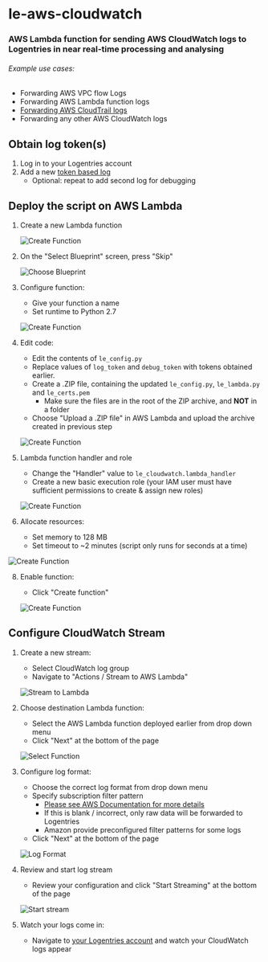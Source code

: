 # le-aws-cloudwatch
### AWS Lambda function for sending AWS CloudWatch logs to Logentries in near real-time processing and analysing

###### Example use cases:
* Forwarding AWS VPC flow Logs
* Forwarding AWS Lambda function logs
* [Forwarding AWS CloudTrail logs](http://docs.aws.amazon.com/awscloudtrail/latest/userguide/send-cloudtrail-events-to-cloudwatch-logs.html)
* Forwarding any other AWS CloudWatch logs

## Obtain log token(s)
1. Log in to your Logentries account
2. Add a new [token based log](https://logentries.com/doc/input-token/)
   * Optional: repeat to add second log for debugging

## Deploy the script on AWS Lambda
1. Create a new Lambda function

   ![Create Function](https://raw.githubusercontent.com/omgapuppy/le-aws-cloudwatch/master/doc/step1.png)

2. On the "Select Blueprint" screen, press "Skip"

   ![Choose Blueprint](https://raw.githubusercontent.com/omgapuppy/le-aws-cloudwatch/master/doc/step2.png)

3. Configure function:
   * Give your function a name
   * Set runtime to Python 2.7

   ![Create Function](https://raw.githubusercontent.com/omgapuppy/le-aws-cloudwatch/master/doc/step3.png)

4. Edit code:
   * Edit the contents of ```le_config.py```
   * Replace values of ```log_token``` and ```debug_token``` with tokens obtained earlier.
   * Create a .ZIP file, containing the updated ```le_config.py```, ```le_lambda.py``` and ```le_certs.pem```
     * Make sure the files are in the root of the ZIP archive, and **NOT** in a folder
   * Choose "Upload a .ZIP file" in AWS Lambda and upload the archive created in previous step

   ![Create Function](https://raw.githubusercontent.com/omgapuppy/le-aws-cloudwatch/master/doc/step4.png)

5. Lambda function handler and role
   * Change the "Handler" value to ```le_cloudwatch.lambda_handler```
   * Create a new basic execution role (your IAM user must have sufficient permissions to create & assign new roles)

   ![Create Function](https://raw.githubusercontent.com/omgapuppy/le-aws-cloudwatch/master/doc/step5.png)

6. Allocate resources:
   * Set memory to 128 MB
   * Set timeout to ~2 minutes (script only runs for seconds at a time)

  ![Create Function](https://raw.githubusercontent.com/omgapuppy/le-aws-cloudwatch/master/doc/step7.png)

8. Enable function:
   * Click "Create function"

   ![Create Function](https://raw.githubusercontent.com/omgapuppy/le-aws-cloudwatch/master/doc/step8.png)

## Configure CloudWatch Stream
1. Create a new stream:
   * Select CloudWatch log group
   * Navigate to "Actions / Stream to AWS Lambda"

   ![Stream to Lambda](https://raw.githubusercontent.com/omgapuppy/le-aws-cloudwatch/master/doc/step9.png)

2. Choose destination Lambda function:
   * Select the AWS Lambda function deployed earlier from drop down menu
   * Click "Next" at the bottom of the page

   ![Select Function](https://raw.githubusercontent.com/omgapuppy/le-aws-cloudwatch/master/doc/step10.png)

3. Configure log format:
   * Choose the correct log format from drop down menu
   * Specify subscription filter pattern
     * [Please see AWS Documentation for more details](http://docs.aws.amazon.com/AmazonCloudWatch/latest/DeveloperGuide/FilterAndPatternSyntax.html)
     * If this is blank / incorrect, only raw data will be forwarded to Logentries
     * Amazon provide preconfigured filter patterns for some logs
   * Click "Next" at the bottom of the page

   ![Log Format](https://raw.githubusercontent.com/omgapuppy/le-aws-cloudwatch/master/doc/step11.png)

4. Review and start log stream
   * Review your configuration and click "Start Streaming" at the bottom of the page

   ![Start stream](https://raw.githubusercontent.com/omgapuppy/le-aws-cloudwatch/master/doc/step6.png)

5. Watch your logs come in:
   * Navigate to [your Logentries account](https://logentries.com/app) and watch your CloudWatch logs appear